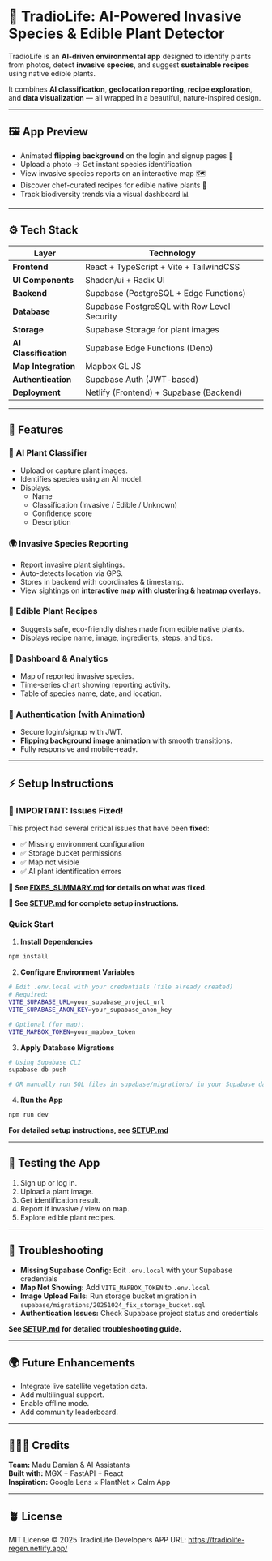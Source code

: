 # 🌿 TradioLife: AI-Powered Invasive Species & Edible Plant Detector

TradioLife is an **AI-driven environmental app** designed to identify plants from photos, detect **invasive species**, and suggest **sustainable recipes** using native edible plants.

It combines **AI classification**, **geolocation reporting**, **recipe exploration**, and **data visualization** — all wrapped in a beautiful, nature-inspired design.

---

## 🖼️ App Preview

- Animated **flipping background** on the login and signup pages 🌄  
- Upload a photo → Get instant species identification  
- View invasive species reports on an interactive map 🗺️  
- Discover chef-curated recipes for edible native plants 🥗  
- Track biodiversity trends via a visual dashboard 📊  

---

## ⚙️ Tech Stack

| Layer | Technology |
|-------|-------------|
| **Frontend** | React + TypeScript + Vite + TailwindCSS |
| **UI Components** | Shadcn/ui + Radix UI |
| **Backend** | Supabase (PostgreSQL + Edge Functions) |
| **Database** | Supabase PostgreSQL with Row Level Security |
| **Storage** | Supabase Storage for plant images |
| **AI Classification** | Supabase Edge Functions (Deno) |
| **Map Integration** | Mapbox GL JS |
| **Authentication** | Supabase Auth (JWT-based) |
| **Deployment** | Netlify (Frontend) + Supabase (Backend) |

---

## 🚀 Features

### 🧠 AI Plant Classifier
- Upload or capture plant images.  
- Identifies species using an AI model.  
- Displays:
  - Name
  - Classification (Invasive / Edible / Unknown)
  - Confidence score
  - Description  

### 🌍 Invasive Species Reporting
- Report invasive plant sightings.  
- Auto-detects location via GPS.  
- Stores in backend with coordinates & timestamp.  
- View sightings on **interactive map with clustering & heatmap overlays**.

### 🥬 Edible Plant Recipes
- Suggests safe, eco-friendly dishes made from edible native plants.  
- Displays recipe name, image, ingredients, steps, and tips.  

### 🧭 Dashboard & Analytics
- Map of reported invasive species.  
- Time-series chart showing reporting activity.  
- Table of species name, date, and location.  

### 💫 Authentication (with Animation)
- Secure login/signup with JWT.  
- **Flipping background image animation** with smooth transitions.  
- Fully responsive and mobile-ready.

---

## ⚡ Setup Instructions

### 🚨 IMPORTANT: Issues Fixed!
This project had several critical issues that have been **fixed**:
- ✅ Missing environment configuration
- ✅ Storage bucket permissions 
- ✅ Map not visible
- ✅ AI plant identification errors

**📖 See [FIXES_SUMMARY.md](./FIXES_SUMMARY.md) for details on what was fixed.**

**📘 See [SETUP.md](./SETUP.md) for complete setup instructions.**

### Quick Start

1. **Install Dependencies**
```bash
npm install
```

2. **Configure Environment Variables**
```bash
# Edit .env.local with your credentials (file already created)
# Required:
VITE_SUPABASE_URL=your_supabase_project_url
VITE_SUPABASE_ANON_KEY=your_supabase_anon_key

# Optional (for map):
VITE_MAPBOX_TOKEN=your_mapbox_token
```

3. **Apply Database Migrations**
```bash
# Using Supabase CLI
supabase db push

# OR manually run SQL files in supabase/migrations/ in your Supabase dashboard
```

4. **Run the App**
```bash
npm run dev
```

**For detailed setup instructions, see [SETUP.md](./SETUP.md)**

---

## 🧪 Testing the App

1. Sign up or log in.  
2. Upload a plant image.  
3. Get identification result.  
4. Report if invasive / view on map.  
5. Explore edible plant recipes.  

---

## 🐞 Troubleshooting

- **Missing Supabase Config:** Edit `.env.local` with your Supabase credentials
- **Map Not Showing:** Add `VITE_MAPBOX_TOKEN` to `.env.local`
- **Image Upload Fails:** Run storage bucket migration in `supabase/migrations/20251024_fix_storage_bucket.sql`
- **Authentication Issues:** Check Supabase project status and credentials

**See [SETUP.md](./SETUP.md#-troubleshooting) for detailed troubleshooting guide.**  

---

## 🌍 Future Enhancements
- Integrate live satellite vegetation data.  
- Add multilingual support.  
- Enable offline mode.  
- Add community leaderboard.  

---

## 👩🏾‍💻 Credits
**Team:** Madu Damian & AI Assistants  
**Built with:** MGX + FastAPI + React  
**Inspiration:** Google Lens × PlantNet × Calm App  

---

## 🪴 License
MIT License © 2025 TradioLife Developers
APP URL: https://tradiolife-regen.netlify.app/
